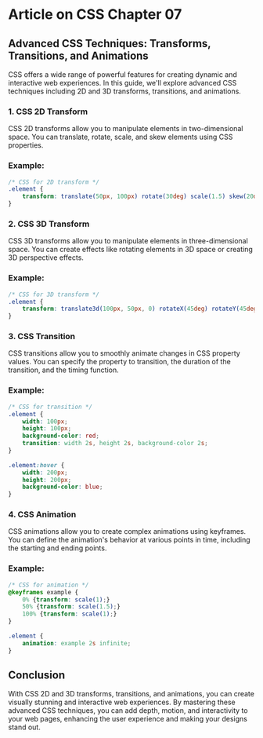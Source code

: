 # Article on CSS Chapter 07
## Advanced CSS Techniques: Transforms, Transitions, and Animations

CSS offers a wide range of powerful features for creating dynamic and interactive web experiences. In this guide, we'll explore advanced CSS techniques including 2D and 3D transforms, transitions, and animations.

### 1. CSS 2D Transform
CSS 2D transforms allow you to manipulate elements in two-dimensional space. You can translate, rotate, scale, and skew elements using CSS properties.

### Example:

```css
/* CSS for 2D transform */
.element {
    transform: translate(50px, 100px) rotate(30deg) scale(1.5) skew(20deg, 10deg);
}
```

### 2. CSS 3D Transform
CSS 3D transforms allow you to manipulate elements in three-dimensional space. You can create effects like rotating elements in 3D space or creating 3D perspective effects.

### Example:

```css
/* CSS for 3D transform */
.element {
    transform: translate3d(100px, 50px, 0) rotateX(45deg) rotateY(45deg) scale(1.5);
}
```

### 3. CSS Transition
CSS transitions allow you to smoothly animate changes in CSS property values. You can specify the property to transition, the duration of the transition, and the timing function.

### Example:

```css
/* CSS for transition */
.element {
    width: 100px;
    height: 100px;
    background-color: red;
    transition: width 2s, height 2s, background-color 2s;
}
 
.element:hover {
    width: 200px;
    height: 200px;
    background-color: blue;
}
```

### 4. CSS Animation
CSS animations allow you to create complex animations using keyframes. You can define the animation's behavior at various points in time, including the starting and ending points.

### Example:

```css
/* CSS for animation */
@keyframes example {
    0% {transform: scale(1);}
    50% {transform: scale(1.5);}
    100% {transform: scale(1);}
}
 
.element {
    animation: example 2s infinite;
}
```

## Conclusion
With CSS 2D and 3D transforms, transitions, and animations, you can create visually stunning and interactive web experiences. By mastering these advanced CSS techniques, you can add depth, motion, and interactivity to your web pages, enhancing the user experience and making your designs stand out.